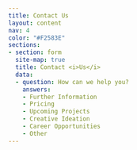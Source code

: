 ```yaml
---
title: Contact Us
layout: content
nav: 4
color: "#F2583E"
sections:
- section: form
  site-map: true
  title: Contact <i>Us</i>
  data:
  - question: How can we help you?
    answers:
    - Further Information
    - Pricing
    - Upcoming Projects
    - Creative Ideation
    - Career Opportunities
    - Other
---
```


